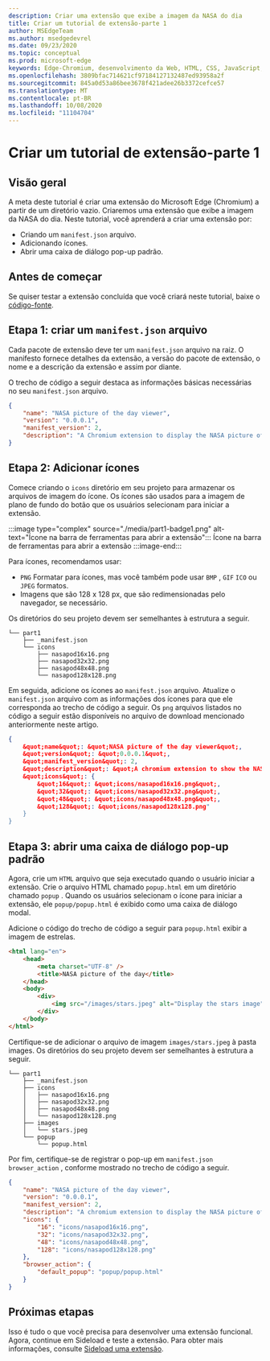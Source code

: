 ```yaml
---
description: Criar uma extensão que exibe a imagem da NASA do dia
title: Criar um tutorial de extensão-parte 1
author: MSEdgeTeam
ms.author: msedgedevrel
ms.date: 09/23/2020
ms.topic: conceptual
ms.prod: microsoft-edge
keywords: Edge-Chromium, desenvolvimento da Web, HTML, CSS, JavaScript, Developer, extensões
ms.openlocfilehash: 3809bfac714621cf97184127132487ed93958a2f
ms.sourcegitcommit: 845a0d53a86bee3678f421adee26b3372cefce57
ms.translationtype: MT
ms.contentlocale: pt-BR
ms.lasthandoff: 10/08/2020
ms.locfileid: "11104704"
---
```

# Criar um tutorial de extensão-parte 1  

## Visão geral  

A meta deste tutorial é criar uma extensão do Microsoft Edge (Chromium) a partir de um diretório vazio. Criaremos uma extensão que exibe a imagem da NASA do dia. Neste tutorial, você aprenderá a criar uma extensão por:

*   Criando um `manifest.json` arquivo.  
*   Adicionando ícones.  
*   Abrir uma caixa de diálogo pop-up padrão.  

## Antes de começar

Se quiser testar a extensão concluída que você criará neste tutorial, baixe o [código-fonte][ArchiveExtensionGettingStartedPart1].  

## Etapa 1: criar um `manifest.json` arquivo

Cada pacote de extensão deve ter um `manifest.json` arquivo na raiz.  O manifesto fornece detalhes da extensão, a versão do pacote de extensão, o nome e a descrição da extensão e assim por diante.  

O trecho de código a seguir destaca as informações básicas necessárias no seu `manifest.json` arquivo.  

```json
{
    "name": "NASA picture of the day viewer",
    "version": "0.0.0.1",
    "manifest_version": 2,
    "description": "A Chromium extension to display the NASA picture of the day."
}
```  

## Etapa 2: Adicionar ícones  

Comece criando o `icons` diretório em seu projeto para armazenar os arquivos de imagem do ícone.  Os ícones são usados para a imagem de plano de fundo do botão que os usuários selecionam para iniciar a extensão.  

:::image type="complex" source="./media/part1-badge1.png" alt-text="Ícone na barra de ferramentas para abrir a extensão&quot;:::
   Ícone na barra de ferramentas para abrir a extensão
:::image-end:::

Para ícones, recomendamos usar: 
*   `PNG` Formatar para ícones, mas você também pode usar `BMP` , `GIF` `ICO` ou `JPEG` formatos.  
*   Imagens que são 128 x 128 px, que são redimensionadas pelo navegador, se necessário.  

Os diretórios do seu projeto devem ser semelhantes à estrutura a seguir.   

```shell
└── part1
    ├── _manifest.json
    └── icons
        ├── nasapod16x16.png
        ├── nasapod32x32.png
        ├── nasapod48x48.png
        └── nasapod128x128.png
```  

Em seguida, adicione os ícones ao `manifest.json` arquivo. Atualize o `manifest.json` arquivo com as informações dos ícones para que ele corresponda ao trecho de código a seguir. Os `png` arquivos listados no código a seguir estão disponíveis no arquivo de download mencionado anteriormente neste artigo.  

```json
{
    &quot;name&quot;: &quot;NASA picture of the day viewer&quot;,
    &quot;version&quot;: &quot;0.0.0.1&quot;,
    &quot;manifest_version&quot;: 2,
    &quot;description&quot;: &quot;A chromium extension to show the NASA picture of the day.&quot;,
    &quot;icons&quot;: {
        &quot;16&quot;: &quot;icons/nasapod16x16.png&quot;,
        &quot;32&quot;: &quot;icons/nasapod32x32.png&quot;,
        &quot;48&quot;: &quot;icons/nasapod48x48.png&quot;,
        &quot;128&quot;: &quot;icons/nasapod128x128.png"
    }
}
```  

## Etapa 3: abrir uma caixa de diálogo pop-up padrão  

Agora, crie um `HTML` arquivo que seja executado quando o usuário iniciar a extensão.  Crie o arquivo HTML chamado `popup.html` em um diretório chamado `popup` .  Quando os usuários selecionam o ícone para iniciar a extensão, ele `popup/popup.html` é exibido como uma caixa de diálogo modal.  

Adicione o código do trecho de código a seguir para `popup.html` exibir a imagem de estrelas.  

```html
<html lang="en">
    <head>
        <meta charset="UTF-8" />
        <title>NASA picture of the day</title>
    </head>
    <body>
        <div>
            <img src="/images/stars.jpeg" alt="Display the stars image" />
        </div>
    </body>
</html>
```  

Certifique-se de adicionar o arquivo de imagem `images/stars.jpeg` à pasta images.  Os diretórios do seu projeto devem ser semelhantes à estrutura a seguir.   

```shell
└── part1
    ├── _manifest.json
    ├── icons
    │   ├── nasapod16x16.png
    │   ├── nasapod32x32.png
    │   ├── nasapod48x48.png
    │   └── nasapod128x128.png
    ├── images
    │   └── stars.jpeg
    └── popup
        └── popup.html
```  

Por fim, certifique-se de registrar o pop-up em `manifest.json` `browser_action` , conforme mostrado no trecho de código a seguir.  

```json
{
    "name": "NASA picture of the day viewer",
    "version": "0.0.0.1",
    "manifest_version": 2,
    "description": "A chromium extension to display the NASA picture of the day.",
    "icons": {
        "16": "icons/nasapod16x16.png",
        "32": "icons/nasapod32x32.png",
        "48": "icons/nasapod48x48.png",
        "128": "icons/nasapod128x128.png"
    },
    "browser_action": {
        "default_popup": "popup/popup.html"
    }
}
```  

## Próximas etapas
Isso é tudo o que você precisa para desenvolver uma extensão funcional. Agora, continue em Sideload e teste a extensão. Para obter mais informações, consulte [Sideload uma extensão][TestExtensionSideload].  


<!-- image links -->  

<!--[ImagePart1Heirarchy]: ./media/part1-heirarchy.png "Directory Structure"  -->  
<!--[ImagePart1Badge1]: ./media/part1-badge1.png "Toolbar Badge Icon"  -->  
<!--[ImagePart1Heirarchy1]: ./media/part1-heirarchy1.png "Directory Structure for Extension"  -->  
<!--[ImagePart1Threedots]: ./media/part1-threedots.png "Choose Extensions"  -->  
<!--[ImagePart1DevelopermodeToggle]: ./media/part1-developermode-toggle.png "Enable Developer Mode"  -->  
<!--[ImagePart1InstalledExtension]: ./media/part1-installed-extension.png "Installed Extensions"  -->  

<!-- links -->  

[ArchiveExtensionGettingStartedPart1]: https://github.com/MicrosoftEdge/MicrosoftEdge-Extensions-Demos/tree/master/extension-getting-started-part1/part1 "Fonte do pacote de extensão concluída | Documentos da Microsoft"

[TestExtensionSideload]: ./extension-sideloading.md "Testar sua extensão (Sideload) | Documentos da Microsoft"
